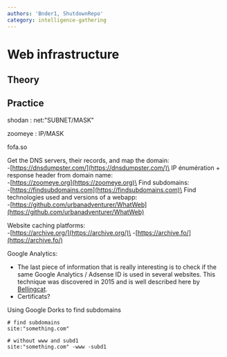 ```yaml
---
authors: 'Bnder1, ShutdownRepo'
category: intelligence-gathering
---
```


# Web infrastructure

## Theory 

## Practice 

shodan : net:"SUBNET/MASK"

zoomeye : IP/MASK

fofa.so

Get the DNS servers, their records, and map the domain:\
\-[https://dnsdumpster.com/](https://dnsdumpster.com/)\
IP énumération + response header from domain name:\
\-[https://zoomeye.org](https://zoomeye.org)\
Find subdomains:\
\-[https://findsubdomains.com](https://findsubdomains.com)\
Find technologies used and versions of a webapp:\
\-[https://github.com/urbanadventurer/WhatWeb](https://github.com/urbanadventurer/WhatWeb)

Website caching platforms:\
\-[https://archive.org/](https://archive.org/)\
\-[https://archive.fo/](https://archive.fo/)

Google Analytics:

* The last piece of information that is really interesting is to check if the same Google Analytics / Adsense ID is used in several websites. This technique was discovered in 2015 and is well described here by [Bellingcat](https://www.bellingcat.com/resources/how-tos/2015/07/23/unveiling-hidden-connections-with-google-analytics-ids/).
* Certificats?









Using Google Dorks to find subdomains

```
# find subdomains
site:"something.com"

# without www and subd1
site:"something.com" -www -subd1
```
